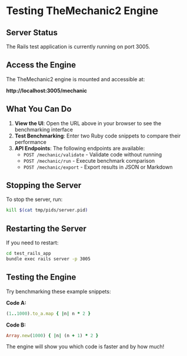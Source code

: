 # Testing TheMechanic2 Engine

## Server Status

The Rails test application is currently running on port 3005.

## Access the Engine

The TheMechanic2 engine is mounted and accessible at:

**http://localhost:3005/mechanic**

## What You Can Do

1. **View the UI**: Open the URL above in your browser to see the benchmarking interface
2. **Test Benchmarking**: Enter two Ruby code snippets to compare their performance
3. **API Endpoints**: The following endpoints are available:
   - `POST /mechanic/validate` - Validate code without running
   - `POST /mechanic/run` - Execute benchmark comparison
   - `POST /mechanic/export` - Export results in JSON or Markdown

## Stopping the Server

To stop the server, run:
```bash
kill $(cat tmp/pids/server.pid)
```

## Restarting the Server

If you need to restart:
```bash
cd test_rails_app
bundle exec rails server -p 3005
```

## Testing the Engine

Try benchmarking these example snippets:

**Code A:**
```ruby
(1..1000).to_a.map { |n| n * 2 }
```

**Code B:**
```ruby
Array.new(1000) { |n| (n + 1) * 2 }
```

The engine will show you which code is faster and by how much!
